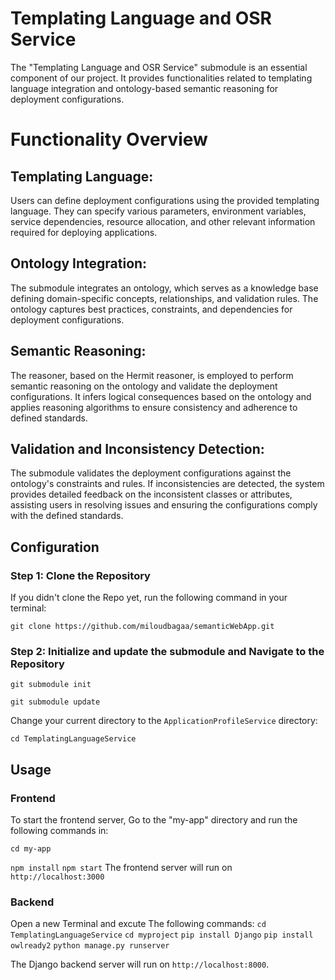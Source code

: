 # Templating Language and OSR Service

The "Templating Language and OSR Service" submodule is an essential component of our project. It provides functionalities related to templating language integration and ontology-based semantic reasoning for deployment configurations.

# Functionality Overview

## Templating Language: 
Users can define deployment configurations using the provided templating language. They can specify various parameters, environment variables, service dependencies, resource allocation, and other relevant information required for deploying applications.

## Ontology Integration: 
The submodule integrates an ontology, which serves as a knowledge base defining domain-specific concepts, relationships, and validation rules. The ontology captures best practices, constraints, and dependencies for deployment configurations.

## Semantic Reasoning: 
The reasoner, based on the Hermit reasoner, is employed to perform semantic reasoning on the ontology and validate the deployment configurations. It infers logical consequences based on the ontology and applies reasoning algorithms to ensure consistency and adherence to defined standards.

## Validation and Inconsistency Detection: 
The submodule validates the deployment configurations against the ontology's constraints and rules. If inconsistencies are detected, the system provides detailed feedback on the inconsistent classes or attributes, assisting users in resolving issues and ensuring the configurations comply with the defined standards.

## Configuration

### Step 1: Clone the Repository

If you didn't clone the Repo yet, run the following command in your terminal:

`git clone https://github.com/miloudbagaa/semanticWebApp.git`

### Step 2: Initialize and update the submodule and Navigate to the Repository

`git submodule init`

`git submodule update`

Change your current directory to the `ApplicationProfileService` directory:

`cd TemplatingLanguageService`

## Usage

### Frontend

To start the frontend server, Go to the "my-app" directory and run the following commands in:

`cd my-app`

`npm install`
`npm start`
The frontend server will run on `http://localhost:3000`

### Backend

Open a new Terminal and excute The following commands:
`cd TemplatingLanguageService`
`cd myproject`
`pip install Django`
`pip install owlready2`
`python manage.py runserver`


The Django backend server will run on `http://localhost:8000`.